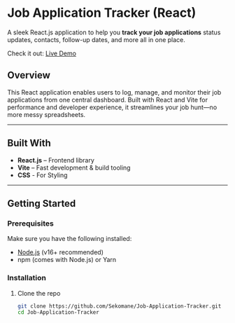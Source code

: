 #  Job Application Tracker (React)

A sleek React.js application to help you **track your job applications** status updates, contacts, follow-up dates, and more all in one place.

Check it out: [Live Demo](https://sekomane.github.io/Job-Application-Tracker/)

## Overview

This React application enables users to log, manage, and monitor their job applications from one central dashboard. Built with React and Vite for performance and developer experience, it streamlines your job hunt—no more messy spreadsheets.

---

## Built With

- **React.js** – Frontend library  
- **Vite** – Fast development & build tooling
- **CSS** - For Styling

---

## Getting Started

### Prerequisites

Make sure you have the following installed:

- [Node.js](https://nodejs.org/) (v16+ recommended)  
- npm (comes with Node.js) or Yarn

### Installation

1. Clone the repo  
   ```bash
   git clone https://github.com/Sekomane/Job-Application-Tracker.git
   cd Job-Application-Tracker
